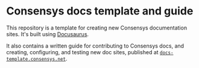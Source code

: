 # Consensys docs template and guide

This repository is a template for creating new Consensys documentation sites.
It's built using [Docusaurus](https://docusaurus.io/).

It also contains a written guide for contributing to Consensys docs, and creating, configuring, and
testing new doc sites, published at
[`docs-template.consensys.net`](https://docs-template.consensys.net/).